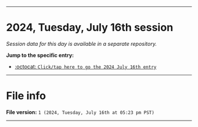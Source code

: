 
***

# 2024, Tuesday, July 16th session

_Session data for this day is available in a separate repository._

**Jump to the specific entry:**

- [:octocat: `Click/tap here to go the 2024 July 16th entry`](https://github.com/seanpm2001/SeansLifeArchive_Images_TinyTower_Y2024/tree/SeansLifeArchive_Images_TinyTower_Y2024_Main-dev/2024/07_July/16/)

***

# File info

**File version:** `1 (2024, Tuesday, July 16th at 05:23 pm PST)`

***
